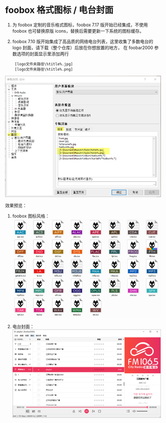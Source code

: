 # foobox 格式图标 / 电台封面
1. 为 foobox 定制的音乐格式图标，foobox 7.17 版开始已经集成，不使用 foobox 也可替换原版 icons，替换后需要更新一下系统的图标缓存。

2. foobox 7.10 版开始集成了高品质的网络电台列表，这里收集了多数电台的 logo 封面，请下载（整个仓库）后放在你想放置的地方，
  在 foobar2000 参数选项的封面显示里添加两行
   ```
    [logo文件夹路径\%title%.jpg]
    [logo文件夹路径\%title%.png]
   ```
![alt](info/settings.png#pic_left)

效果预览：
1. foobox 图标风格：
![alt](info/icons.jpg#pic_left)
 
2. 电台封面：
![alt](info/radio.png#pic_left)